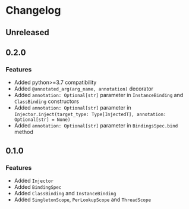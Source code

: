 # Changelog
## Unreleased
## 0.2.0
### Features
- Added python>=3.7 compatibility
- Added `@annotated_arg(arg_name, annotation)` decorator
- Added `annotation: Optional[str]` parameter in `InstanceBinding` and `ClassBinding` constructors
- Added `annotation: Optional[str]` parameter in `Injector.inject(target_type: Type[InjectedT], annotation: Optional[str] = None)`
- Added `annotation: Optional[str]` parameter in `BindingsSpec.bind` method


## 0.1.0
### Features
- Added `Injector`
- Added `BindingSpec`
- Added `ClassBinding` and `InstanceBinding`
- Added `SingletonScope`, `PerLookupScope` and `ThreadScope`
